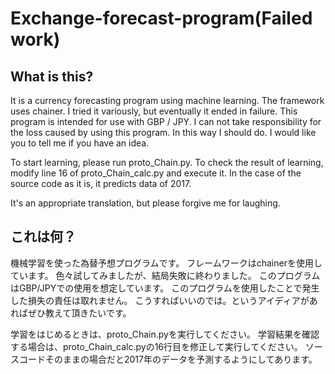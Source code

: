 # Exchange-forecast-program(Failed work)

## What is this?
It is a currency forecasting program using machine learning.
The framework uses chainer.
I tried it variously, but eventually it ended in failure.
This program is intended for use with GBP / JPY.
I can not take responsibility for the loss caused by using this program.
In this way I should do. I would like you to tell me if you have an idea.

To start learning, please run proto_Chain.py.
To check the result of learning, modify line 16 of proto_Chain_calc.py and execute it.
In the case of the source code as it is, it predicts data of 2017.

It's an appropriate translation, but please forgive me for laughing.


## これは何？
機械学習を使った為替予想プログラムです。
フレームワークはchainerを使用しています。
色々試してみましたが、結局失敗に終わりました。
このプログラムはGBP/JPYでの使用を想定しています。
このプログラムを使用したことで発生した損失の責任は取れません。
こうすればいいのでは。というアイディアがあればぜひ教えて頂きたいです。

学習をはじめるときは、proto_Chain.pyを実行してください。
学習結果を確認する場合は、proto_Chain_calc.pyの16行目を修正して実行してください。
ソースコードそのままの場合だと2017年のデータを予測するようにしてあります。